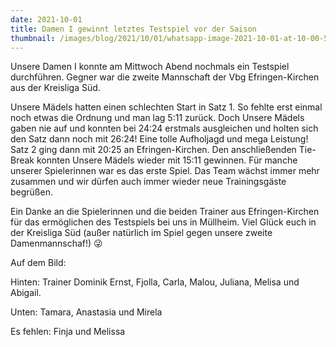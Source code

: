 ```yaml
---
date: 2021-10-01
title: Damen I gewinnt letztes Testspiel vor der Saison
thumbnail: /images/blog/2021/10/01/whatsapp-image-2021-10-01-at-10-00-56-1.jpeg
---
```


Unsere Damen I konnte am Mittwoch Abend nochmals ein Testspiel durchführen. Gegner war die zweite Mannschaft der Vbg Efringen-Kirchen aus der Kreisliga Süd.

Unsere Mädels hatten einen schlechten Start in Satz 1. So fehlte erst einmal noch etwas die Ordnung und man lag 5:11 zurück. Doch Unsere Mädels gaben nie auf und konnten bei 24:24 erstmals ausgleichen und holten sich den Satz dann noch mit 26:24! Eine tolle Aufholjagd und mega Leistung! Satz 2 ging dann mit 20:25 an Efringen-Kirchen. Den anschließenden Tie-Break konnten Unsere Mädels wieder mit 15:11 gewinnen. Für manche unserer Spielerinnen war es das erste Spiel. Das Team wächst immer mehr zusammen und wir dürfen auch immer wieder neue Trainingsgäste begrüßen.

Ein Danke an die Spielerinnen und die beiden Trainer aus Efringen-Kirchen für das ermöglichen des Testspiels bei uns in Müllheim. Viel Glück euch in der Kreisliga Süd (außer natürlich im Spiel gegen unsere zweite Damenmannschaf!) 😜

Auf dem Bild:

Hinten: Trainer Dominik Ernst, Fjolla, Carla, Malou, Juliana, Melisa und Abigail.

Unten: Tamara, Anastasia und Mirela

Es fehlen: Finja und Melissa
